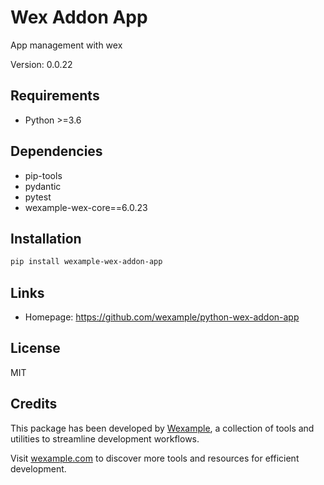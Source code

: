 # Wex Addon App

App management with wex

Version: 0.0.22

## Requirements

- Python >=3.6

## Dependencies

- pip-tools
- pydantic
- pytest
- wexample-wex-core==6.0.23

## Installation

```bash
pip install wexample-wex-addon-app
```

## Links

- Homepage: https://github.com/wexample/python-wex-addon-app

## License

MIT
## Credits

This package has been developed by [Wexample](https://wexample.com), a collection of tools and utilities to streamline development workflows.

Visit [wexample.com](https://wexample.com) to discover more tools and resources for efficient development.